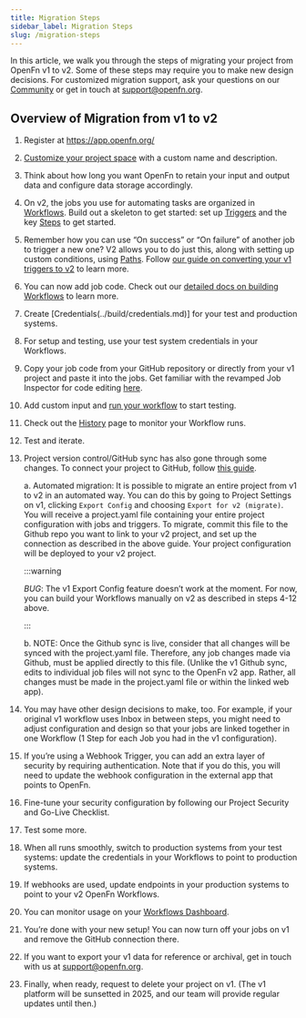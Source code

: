 ```yaml
---
title: Migration Steps
sidebar_label: Migration Steps
slug: /migration-steps
---
```


In this article, we walk you through the steps of migrating your project from
OpenFn v1 to v2. Some of these steps may require you to make new design
decisions. For customized migration support, ask your questions on our
[Community](https://.community.openfn.org) or get in touch at
[support@openfn.org](mailto://support@openfn.org).

## Overview of Migration from v1 to v2

1. Register at https://app.openfn.org/
2. [Customize your project space](../manage-projects/platform-mgmt.md) with a
   custom name and description.
3. Think about how long you want OpenFn to retain your input and output data and
   configure data storage accordingly.
4. On v2, the jobs you use for automating tasks are organized in
   [Workflows](../tutorials/tutorial.md). Build out a skeleton to get started:
   set up [Triggers](../build/triggers.md) and the key
   [Steps](https://docs.openfn.org/documentation/build/steps) to get started.
5. Remember how you can use “On success” or “On failure” of another job to
   trigger a new one? V2 allows you to do just this, along with setting up
   custom conditions, using
   [Paths](https://docs.openfn.org/documentation/build/paths). Follow
   [our guide on converting your v1 triggers to v2](../migration/converting-triggers.md)
   to learn more.
6. You can now add job code. Check out our
   [detailed docs on building Workflows](../build/workflows.md) to learn more.
7. Create [Credentials(../build/credentials.md)] for your test and production
   systems.
8. For setup and testing, use your test system credentials in your Workflows.
9. Copy your job code from your GitHub repository or directly from your v1
   project and paste it into the jobs. Get familiar with the revamped Job
   Inspector for code editing [here](../build/steps/step-editor.md).
10. Add custom input and [run your workflow](../build/steps/step-editor.md) to
    start testing.
11. Check out the [History](../monitor-history/activity-history.md) page to
    monitor your Workflow runs.
12. Test and iterate.
13. Project version control/GitHub sync has also gone through some changes. To
    connect your project to GitHub, follow
    [this guide](../manage-projects/link-to-gh.md).

    a. Automated migration: It is possible to migrate an entire project from v1
    to v2 in an automated way. You can do this by going to Project Settings on
    v1, clicking `Export Config` and choosing `Export for v2 (migrate)`. You
    will receive a project.yaml file containing your entire project
    configuration with jobs and triggers. To migrate, commit this file to the
    Github repo you want to link to your v2 project, and set up the connection
    as described in the above guide. Your project configuration will be deployed
    to your v2 project.

    :::warning

    _BUG_: The v1 Export Config feature doesn’t work at the moment. For now, you
    can build your Workflows manually on v2 as described in steps 4-12 above.

    :::

    b. NOTE: Once the Github sync is live, consider that all changes will be
    synced with the project.yaml file. Therefore, any job changes made via
    Github, must be applied directly to this file. (Unlike the v1 Github sync,
    edits to individual job files will not sync to the OpenFn v2 app. Rather,
    all changes must be made in the project.yaml file or within the linked web
    app).

14. You may have other design decisions to make, too. For example, if your
    original v1 workflow uses Inbox in between steps, you might need to adjust
    configuration and design so that your jobs are linked together in one
    Workflow (1 Step for each Job you had in the v1 configuration).

15. If you’re using a Webhook Trigger, you can add an extra layer of security by
    requiring authentication. Note that if you do this, you will need to update
    the webhook configuration in the external app that points to OpenFn.
16. Fine-tune your security configuration by following our Project Security and
    Go-Live Checklist.
17. Test some more.
18. When all runs smoothly, switch to production systems from your test systems:
    update the credentials in your Workflows to point to production systems.
19. If webhooks are used, update endpoints in your production systems to point
    to your v2 OpenFn Workflows.
20. You can monitor usage on your
    [Workflows Dashboard](../manage-projects/workflow-dashboard.md).
21. You’re done with your new setup! You can now turn off your jobs on v1 and
    remove the GitHub connection there.
22. If you want to export your v1 data for reference or archival, get in touch
    with us at [support@openfn.org](mailto://support@openfn.org).
23. Finally, when ready, request to delete your project on v1. (The v1 platform
    will be sunsetted in 2025, and our team will provide regular updates until
    then.)
